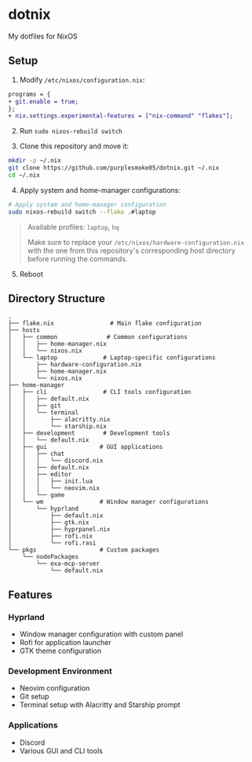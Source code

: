 # dotnix

My dotfiles for NixOS

## Setup

1. Modify `/etc/nixos/configuration.nix`:
```diff
programs = {
+ git.enable = true;
};
+ nix.settings.experimental-features = ["nix-command" "flakes"];
```

2. Run `sudo nixos-rebuild switch`

3. Clone this repository and move it:
```bash
mkdir -p ~/.nix
git clone https://github.com/purplesmoke05/dotnix.git ~/.nix
cd ~/.nix
```

4. Apply system and home-manager configurations:
```bash
# Apply system and home-manager configuration
sudo nixos-rebuild switch --flake .#laptop
```

> Available profiles: `laptop`, `hq`
>
> Make sure to replace your `/etc/nixos/hardware-configuration.nix` with the one from this repository's corresponding host directory before running the commands.

5. Reboot

## Directory Structure

```
.
├── flake.nix                # Main flake configuration
├── hosts
│   ├── common              # Common configurations
│   │   ├── home-manager.nix
│   │   └── nixos.nix
│   └── laptop             # Laptop-specific configurations
│       ├── hardware-configuration.nix
│       ├── home-manager.nix
│       └── nixos.nix
├── home-manager
│   ├── cli                # CLI tools configuration
│   │   ├── default.nix
│   │   ├── git
│   │   └── terminal
│   │       ├── alacritty.nix
│   │       └── starship.nix
│   ├── development        # Development tools
│   │   └── default.nix
│   ├── gui               # GUI applications
│   │   ├── chat
│   │   │   └── discord.nix
│   │   ├── default.nix
│   │   ├── editor
│   │   │   ├── init.lua
│   │   │   └── neovim.nix
│   │   └── game
│   └── wm                # Window manager configurations
│       └── hyprland
│           ├── default.nix
│           ├── gtk.nix
│           ├── hyprpanel.nix
│           ├── rofi.nix
│           └── rofi.rasi
└── pkgs                  # Custom packages
    └── nodePackages
        └── exa-mcp-server
            └── default.nix
```

## Features

### Hyprland
- Window manager configuration with custom panel
- Rofi for application launcher
- GTK theme configuration

### Development Environment
- Neovim configuration
- Git setup
- Terminal setup with Alacritty and Starship prompt

### Applications
- Discord
- Various GUI and CLI tools